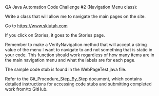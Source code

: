 QA Java Automation Code Challenge #2 (Navigation Menu class):

Write a class that will allow me to navigate the main pages on the site.

Go to https://www.skiutah.com

If you click on Stories, it goes to the Stories page.

Remember to make a VerifyNavigation method that will accept a string value of the menu I want to navigate to and
not something that is static in your code.  This function should work regardless of how many items are in the main
navigation menu and what the labels are for each page.

The sample code stub is found in the WebPageTest.java file.


Refer to the Git_Procedure_Step_By_Step document, which contains detailed instructions for accessing code stubs and submitting completed work from/to GitHub.
